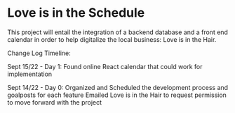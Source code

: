 # Love is in the Schedule
This project will entail the integration of a backend database and a front end calendar in order to help digitalize the local business: Love is in the Hair.

Change Log Timeline:


Sept 15/22 - Day 1:
    Found online React calendar that could work for implementation

Sept 14/22 - Day 0:
    Organized and Scheduled the development process and goalposts for each feature
    Emailed Love is in the Hair to request permission to move forward with the project
